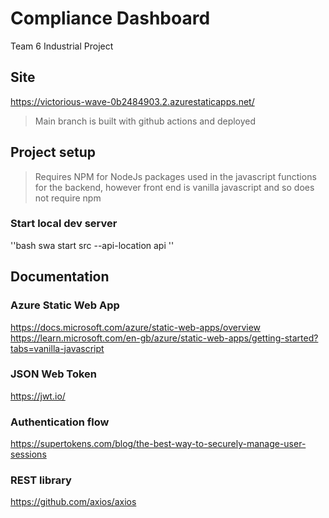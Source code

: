 # Compliance Dashboard
Team 6 Industrial Project

## Site
https://victorious-wave-0b2484903.2.azurestaticapps.net/

> Main branch is built with github actions and deployed

## Project setup 

> Requires NPM for NodeJs packages used in the javascript functions for the backend, however front end is vanilla javascript and so does not require npm

### Start local dev server
''bash
swa start src --api-location api
''

## Documentation

### Azure Static Web App 
https://docs.microsoft.com/azure/static-web-apps/overview
https://learn.microsoft.com/en-gb/azure/static-web-apps/getting-started?tabs=vanilla-javascript

### JSON Web Token
https://jwt.io/

### Authentication flow
https://supertokens.com/blog/the-best-way-to-securely-manage-user-sessions

### REST library
https://github.com/axios/axios
